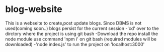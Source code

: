 # blog-website

This is a webseite to create,post update blogs.
Since DBMS is not used(coming soon..) blogs persist for the current session
-'cd' over to the dirctory where the project is using git bash
-Download the repo install the node module use command 'npm i' on git bash (required modules will be downloaded)
-'node index.js' to run the project on 'localhost:3000'
